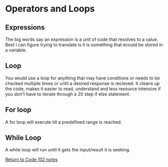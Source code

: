# Operators and Loops

## Expressions

The big words say an expression is a unit of code that resolves to a value. Best I can figure trying to translate is it is something that ecould be stored in a variable.

## Loop

You would use a loop for anything that may have conditions or needs to be checked multiple times or until a desired response is recieved. It cleans up the code, makes it easier to read, understand and less resource intensive if you don't have to iterate through a 20 step if else statement.

## For loop

A for loop will execute till a predefined range is reached.

## While Loop

A while loop will run until it gets the input/result it is seeking.

[Return to Code 102 notes](README.md)
